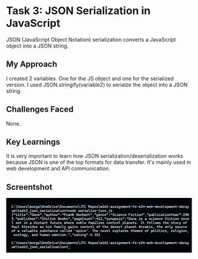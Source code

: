 # Task 3: JSON Serialization in JavaScript

JSON (JavaScript Object Notation) serialization converts a JavaScript object into a JSON string.

## My Approach

I created 2 variables. One for the JS object and one for the serialized version. I used JSON.stringify(variable2) to serialze the object into a JSON string.

## Challenges Faced

None.

## Key Learnings

It is very important to learn how JSON serialization/deserialization works because JSON is one of the top formats for data transfer. It's mainly used in web development and API communication.

## Screentshot

![Screenshot](task3.png)
